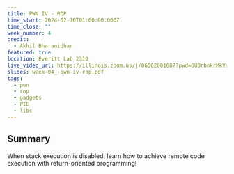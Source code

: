 ```yaml
---
title: PWN IV - ROP
time_start: 2024-02-16T01:00:00.000Z
time_close: ""
week_number: 4
credit:
  - Akhil Bharanidhar
featured: true
location: Everitt Lab 2310
live_video_url: https://illinois.zoom.us/j/86562001687?pwd=OU0rbnkrMkVuSlRZTjJGMzM2ZTNUUT09
slides: week-04_-pwn-iv-rop.pdf
tags:
  - pwn
  - rop
  - gadgets
  - PIE
  - libc
---
```

## Summary

When stack execution is disabled, learn how to achieve remote code execution with return-oriented programming!